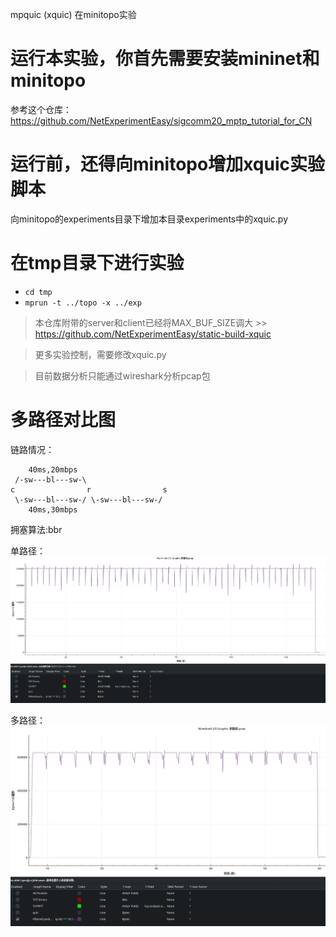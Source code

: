 mpquic (xquic) 在minitopo实验

# 运行本实验，你首先需要安装mininet和minitopo
参考这个仓库：https://github.com/NetExperimentEasy/sigcomm20_mptp_tutorial_for_CN

# 运行前，还得向minitopo增加xquic实验脚本
向minitopo的experiments目录下增加本目录experiments中的xquic.py

# 在tmp目录下进行实验
- `cd tmp`
- `mprun -t ../topo -x ../exp`

> 本仓库附带的server和client已经将MAX_BUF_SIZE调大 >> https://github.com/NetExperimentEasy/static-build-xquic

> 更多实验控制，需要修改xquic.py

> 目前数据分析只能通过wireshark分析pcap包


# 多路径对比图

链路情况：

```
    40ms,20mbps
 /-sw---bl---sw-\ 
c                r                s
 \-sw---bl---sw-/ \-sw---bl---sw-/
    40ms,30mbps
```

拥塞算法:bbr

单路径：
![](./pics/2023-03-10_14-11-%E5%8D%95%E8%B7%AF%E5%BE%84.png)

多路径：
![](./pics/2023-03-10_14-13-%E5%A4%9A%E8%B7%AF%E5%BE%84.png)

